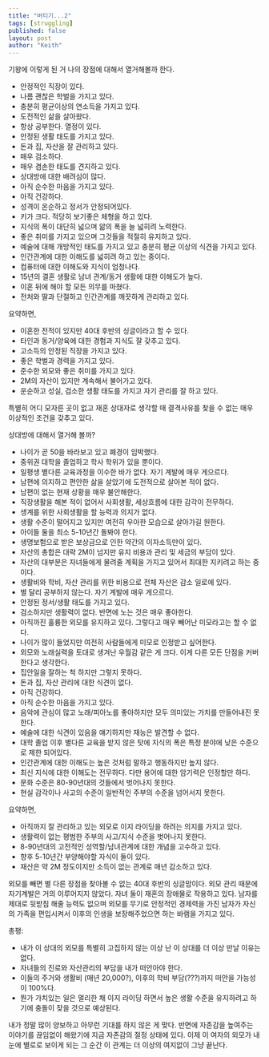 ```yaml
---
title: "버티기...2"
tags: [struggling]
published: false
layout: post
author: "Keith"
---
```


기왕에 이렇게 된 거 나의 장점에 대해서 열거해볼까 한다.

- 안정적인 직장이 있다.
- 나름 괜찮은 학벌을 가지고 있다.
- 충분히 평균이상의 연소득을 가지고 있다.
- 도전적인 삶을 살아왔다.
- 항상 공부한다. 열정이 있다.
- 안정된 생활 태도를 가지고 있다.
- 돈과 집, 자산을 잘 관리하고 있다.
- 매우 검소하다.
- 매우 겸손한 태도를 견지하고 있다.
- 상대방에 대한 배려심이 많다.
- 아직 순수한 마음을 가지고 있다.
- 아직 건강하다.
- 성격이 온순하고 정서가 안정되어있다.
- 키가 크다. 적당히 보기좋은 체형을 하고 있다.
- 지식의 폭이 대단히 넓으며 앎의 폭을 늘 넓히려 노력한다.
- 좋은 취미를 가지고 있으며 그것들을 적절히 유지하고 있다.
- 예술에 대해 개방적인 태도를 가지고 있고 충분히 평균 이상의 식견을 가지고 있다.
- 인간관계에 대한 이해도를 넓히려 하고 있는 중이다.
- 컴퓨터에 대한 이해도와 지식이 엄청나다.
- 15년의 결혼 생활로 남녀 관계/동거 생활에 대한 이해도가 높다.
- 이혼 뒤에 해야 할 모든 의무를 마쳤다.
- 전처와 딸과 단절하고 인간관계를 깨끗하게 관리하고 있다. 

요약하면,
- 이혼한 전적이 있지만 40대 후반의 싱글이라고 할 수 있다.
- 타인과 동거/양육에 대한 경험과 지식도 잘 갖추고 있다.
- 고소득의 안정된 직장을 가지고 있다.
- 좋은 학벌과 경력을 가지고 있다.
- 준수한 외모와 좋은 취미를 가지고 있다.
- 2M의 자산이 있지만 계속해서 불어가고 있다. 
- 운순하고 성실, 검소한 생활 태도를 가지고 자기 관리를 잘 하고 있다.

특별히 어디 모자른 곳이 없고 재혼 상대자로 생각할 때 결격사유를 찾을 수 없는 매우 이상적인 조건을 갖추고 있다.

상대방에 대해서 열거해 볼까?

- 나이가 곧 50을 바라보고 있고 폐경이 임박했다.
- 중위권 대학을 졸업하고 학사 학위가 있을 뿐이다.
- 일평생 별다른 교육과정을 이수한 바가 없다. 자기 계발에 매우 게으르다.
- 남편에 의지하고 편안한 삶을 살았기에 도전적으로 살아본 적이 없다.
- 남편이 없는 현재 상황을 매우 불안해한다.
- 직장생활을 해본 적이 없어서 사회생활, 세상흐름에 대한 감각이 전무하다.
- 생계를 위한 사회생활을 할 능력과 의지가 없다. 
- 생활 수준이 떨어지고 있지만 여전히 우아한 모습으로 살아가길 원한다.
- 아이들 둘을 최소 5-10년간 돌봐야 한다.
- 생명보험으로 받은 보상금으로 인한 약간의 이자소득만이 있다.
- 자산의 총합은 대략 2M이 넘지만 유지 비용과 관리 및 세금의 부담이 있다. 
- 자산의 대부분은 자녀들에게 물려줄 계획을 가지고 있어서 최대한 지키려고 하는 중이다.
- 생활비와 학비, 자산 관리를 위한 비용으로 전체 자산은 감소 일로에 있다.
- 별 달리 공부하지 않는다. 자기 계발에 매우 게으르다. 
- 안정된 정서/생활 태도를 가지고 있다.
- 검소하지만 생활력이 없다. 반면에 노는 것은 매우 좋아한다.
- 아직까진 훌륭한 외모를 유지하고 있다. 그렇다고 매우 빼어난 미모라고는 할 수 없다.
- 나이가 많이 들었지만 여전히 사람들에게 미모로 인정받고 싶어한다.
- 외모와 노래실력을 토대로 생겨난 우월감 같은 게 크다. 이게 다른 모든 단점을 커버한다고 생각한다.
- 집안일을 잘하는 척 하지만 그렇지 못하다.
- 돈과 집, 자산 관리에 대한 식견이 없다.
- 아직 건강하다.
- 아직 순수한 마음을 가지고 있다.
- 음악에 관심이 많고 노래/피아노를 좋아하지만 모두 의미있는 가치를 만들어내진 못한다.
- 예술에 대한 식견이 있음을 얘기하지만 재능은 발견할 수 없다. 
- 대학 졸업 이후 별다른 교육을 받지 않은 탓에 지식의 폭은 특정 분야에 낮은 수준으로 제한 되어있다. 
- 인간관계에 대한 이해도는 높은 것처럼 말하고 행동하지만 높지 않다. 
- 최신 지식에 대한 이해도는 전무하다. 다만 용어에 대한 암기력은 인정할만 하다.
- 문화 수준은 80-90년대의 것들에서 벗어나지 못한다.
- 현실 감각이나 사고의 수준이 일반적인 주부의 수준을 넘어서지 못한다.

요약하면,
- 아직까지 잘 관리하고 있는 외모로 이지 라이딩을 하려는 의지를 가지고 있다.
- 생활력이 없는 평범한 주부의 사고/지식 수준을 벗어나지 못한다.
- 8-90년대의 고전적인 성역할/남녀관계에 대한 개념을 고수하고 있다. 
- 향후 5-10년간 부양해야할 자식이 둘이 있다.
- 재산은 약 2M 정도이지만 소득이 없는 관계로 매년 감소하고 있다.

외모를 빼면 별 다른 장점을 찾아볼 수 없는 40대 후반의 싱글맘이다. 외모 관리 때문에 자기계발은 거의 이루어지지 않았다. 자녀 둘이 재혼의 장애물로 작용하고 있다. 남자를 제대로 뒷받침 해줄 능력도 없으며 외모를 무기로 안정적인 경제력을 가진 남자가 자신의 가족을 편입시켜서 이후의 인생을 보장해주었으면 하는 바램을 가지고 있다. 

총평:
- 내가 이 상대의 외모를 특별히 고집하지 않는 이상 난 이 상대를 더 이상 만날 이유는 없다.
- 자녀들의 진로와 자산관리의 부담을 내가 떠안아야 한다.
- 이들의 주거와 생활비 (매년 20,000?), 이후의 학비 부담(???)까지 떠안을 가능성이 100%다.
- 뭔가 가치있는 일은 멀리한 채 이지 라이딩 하면서 높은 생활 수준을 유지하려고 하기에 충돌이 잦을 것으로 예상된다.

내가 정말 많이 양보하고 아무런 기대를 하지 않은 게 맞다. 반면에 자존감을 높여주는 이야기를 끊임없이 해왔기에 지금 자존감의 절정 상태에 있다. 이제 이 여자의 외모가 내눈에 별로로 보이게 되는 그 순간 이 관계는 더 이상의 여지없이 그냥 끝난다. 
